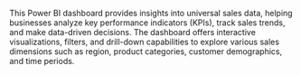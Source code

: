 This Power BI dashboard provides insights into universal sales data, helping businesses analyze key performance indicators (KPIs), track sales trends, and make data-driven decisions. The dashboard offers interactive visualizations, filters, and drill-down capabilities to explore various sales dimensions such as region, product categories, customer demographics, and time periods.
